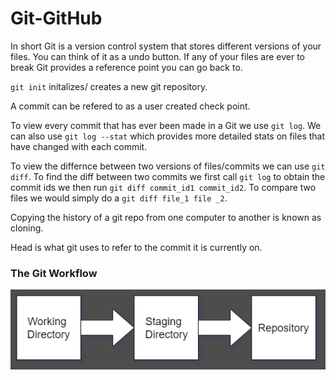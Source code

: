 # Git-GitHub

In short Git is a version control system that stores different versions of your files. You can think of it as a undo button. If any of your files are ever to break Git provides a reference point you can go back to. 

`git init` initalizes/ creates a new git repository. 

A commit can be refered to as a user created check point. 

To view every commit that has ever been made in a Git we use `git log`. We can also use `git log --stat` which provides more detailed stats on files that have changed with each commit. 

To view the differnce between two versions of files/commits we can use `git diff`. To find the diff between two commits we first call `git log` to obtain the commit ids we then run `git diff commit_id1 commit_id2`. To compare two files we would simply do a `git diff file_1 file _2`.

Copying the history of a git repo from one computer to another is known as cloning.

Head is what git uses to refer to the commit it is currently on.

### The Git Workflow
![Alt](images/gc.png)